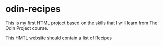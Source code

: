 # odin-recipes
This is my first HTML project based on the skills that I will learn from The Odin Project course.

This HMTL website should contain a list of Recipes